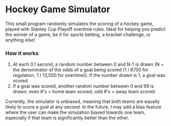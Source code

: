 # Hockey Game Simulator
This small program randomly simulates the scoring of a hockey game, played with Stanley Cup Playoff overtime rules. Ideal for helping you predict the winner of a game, be it for sports betting, a bracket challenge, or anything else!

### How it works
1. At each 0.1 second, a random number between 0 and N-1 is drawn (N = the denominator of the odds of a goal being scored (1 / 6750 for regulation, 1 / 13,500 for overtime)). If the number drawn is 1, a goal was scored.
2. If a goal was scored, another random number between 0 and 99 is drawn; even #'s = home team scored, odd #'s = away team scored.

Currently, the simulator is unbiased, meaning that both teams are equally likely to score a goal at any second.
In the future, I may add a bias feature where the user can make the simulation biased towards one team, especially if that team is significantly better than the other.
